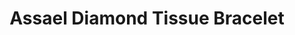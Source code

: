 ---
title: Assael Diamond Tissue Bracelet
description:
specs: '18K Yellow and White Gold with 794 Diamonds, 39.25 ctw.'
images:
  - image_path: /uploads/assael-diamond-tissue-bracelet.jpg
_category:
order_number: 3
categories:
  - bracelets
---